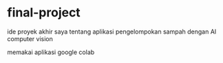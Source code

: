 # final-project

ide proyek akhir saya tentang aplikasi pengelompokan sampah dengan AI computer vision

memakai aplikasi google colab
